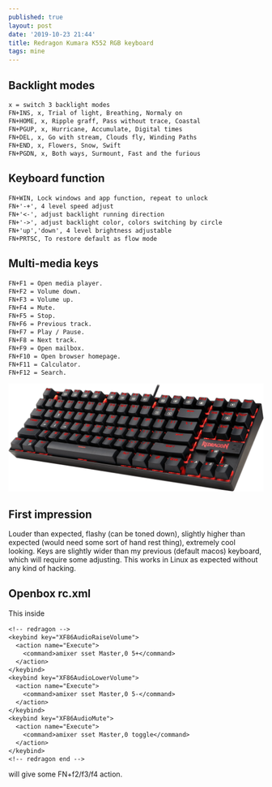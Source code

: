 ```yaml
---
published: true
layout: post
date: '2019-10-23 21:44'
title: Redragon Kumara K552 RGB keyboard
tags: mine
---
```

## Backlight modes

    x = switch 3 backlight modes
    FN+INS, x, Trial of light, Breathing, Normaly on
    FN+HOME, x, Ripple graff, Pass without trace, Coastal
    FN+PGUP, x, Hurricane, Accumulate, Digital times
    FN+DEL, x, Go with stream, Clouds fly, Winding Paths
    FN+END, x, Flowers, Snow, Swift
    FN+PGDN, x, Both ways, Surmount, Fast and the furious
    
## Keyboard function

    FN+WIN, Lock windows and app function, repeat to unlock
    FN+'-+', 4 level speed adjust
    FN+'<-', adjust backlight running direction
    FN+'->', adjust backlight color, colors switching by circle
    FN+'up','down', 4 level brightness adjustable
    FN+PRTSC, To restore default as flow mode


## Multi-media keys

    FN+F1 = Open media player.
    FN+F2 = Volume down.
    FN+F3 = Volume up.
    FN+F4 = Mute.
    FN+F5 = Stop.
    FN+F6 = Previous track.
    FN+F7 = Play / Pause.
    FN+F8 = Next track.
    FN+F9 = Open mailbox.
    FN+F10 = Open browser homepage.
    FN+F11 = Calculator.
    FN+F12 = Search.

![Kumara](/media/redragon.png)

## First impression

Louder than expected, flashy (can be toned down), slightly higher than expected (would need some sort of hand rest thing), extremely cool looking. Keys are slightly wider than my previous (default macos) keyboard, which will require some adjusting. This works in Linux as expected without any kind of hacking.

## Openbox rc.xml

This inside <keyboard></keyboard>

    <!-- redragon -->
    <keybind key="XF86AudioRaiseVolume">
      <action name="Execute">
        <command>amixer sset Master,0 5+</command>
      </action>
    </keybind>
    <keybind key="XF86AudioLowerVolume">
      <action name="Execute">
        <command>amixer sset Master,0 5-</command>
      </action>
    </keybind>
    <keybind key="XF86AudioMute">
      <action name="Execute">
        <command>amixer sset Master,0 toggle</command>
      </action>
    </keybind>
    <!-- redragon end -->
    
will give some FN+f2/f3/f4 action. 
